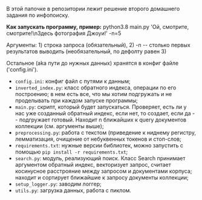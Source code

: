  В этой папочке в репозитории лежит решение второго домашнего задания по инфопоиску. <br>
 
 **Как запускать программу, пример:** python3.8 main.py 'Ой, смотрите, смотрите!\nЗдесь фотография Джоуи!' -n=5
 
 
Аргументы: 1) строка запроса (обязательный), 2) -n -- столько первых результатов выводить (необязательный, по дефолту равен 3)


Остальное (aka пути до нужных данных) хранятся в конфиг файле ('config.ini').<br>


* `config.ini`: конфиг файл с путями к данным;
* `inverted_index.py`:  класс обратного индекса, операции по его построению; в нем есть все, что мы хотим подгружать и не проделывать при каждом запуске программы;
* `main.py`: скрипт, который будет запускаться. Проверяет, есть ли у нас уже созданный обратный индекс, если нет, то создает, если да -- подгружает готовый. Находит n ближайших к query документов коллекции (см. аргументы выше);
* `preprocessing.py`: работа с текстом (приведение к ниднему регистру, лемматизация, очищение от небуквенных токенов и стоп-слов;
* `requirements.txt`: нужные версии библиотек, можно запустить с помощью `pip install -r requirements.txt`;
* `search.py`: модуль, реализующий поиск. Класс Search принимает аргументом обратный индекс, векторизует запрос, считает косинусное расстрояние между запросом и документами корпуса; находит и сортирует ближайшие к запросу документы коллекции;
* `setup_logger.py`: заводим логгер;
* `utils.py`: загрузка данных, работа с пиклом.
